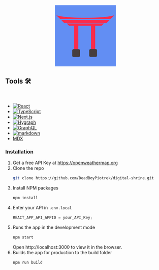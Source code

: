  <div align='center' >
 <a href="https://digital-shrine.vercel.app/">
    <img src="public/favicons/android-chrome-192x192.png" alt="Logo" width="192" height="192">
  </a>
  </div>

## Tools 🛠️

<br>

- [![React][react.js]][react-url]
- [![TypeScript][typescript.ts]][typescript-url]
- [![Next.js][next.js]][next-url]
- [![Hygraph][hygraph.svg]][hygraph-url]
- [![GraphQL][graphql]][graphql-url]
- [![markdown][markdown]][markdown-url]
- [MDX](https://mdxjs.com/)

### Installation

1. Get a free API Key at https://openweathermap.org
2. Clone the repo
   ```sh
   git clone https://github.com/DeadBoyPiotrek/digital-shrine.git
   ```
3. Install NPM packages
   ```sh
   npm install
   ```
4. Enter your API in `.env.local`
   ```js
   REACT_APP_API_APPID = your_API_Key;
   ```
5. Runs the app in the development mode
   ```sh
   npm start
   ```
   Open http://localhost:3000 to view it in the browser.
6. Builds the app for production to the build folder
   ```sh
   npm run build
   ```

[react.js]: https://img.shields.io/badge/React-20232A?style=for-the-badge&logo=react&logoColor=61DAFB
[react-url]: https://reactjs.org/
[typescript.ts]: https://img.shields.io/badge/TypeScript-20232A?style=for-the-badge&logo=typescript&logoColor=3791d2
[typescript-url]: https://www.typescriptlang.org
[next.js]: https://img.shields.io/badge/Next.js-20232A?style=for-the-badge&logo=next.js&logoColor=000000
[next-url]: https://nextjs.org/
[hygraph.svg]: https://img.shields.io/badge/Hygraph-20232A?style=for-the-badge&logo=Hygraph&logoColor=000000
[hygraph-url]: https://hygraph.com/?utm_term=hygraph&utm_campaign=EN_GL_Brand&utm_source=adwords&utm_medium=ppc&hsa_acc=2816788452&hsa_cam=17734529757&hsa_grp=138464719243&hsa_ad=610082777931&hsa_src=g&hsa_tgt=kwd-1681477926128&hsa_kw=hygraph&hsa_mt=p&hsa_net=adwords&hsa_ver=3&gclid=Cj0KCQiAn4SeBhCwARIsANeF9DI_PmhU4JrB32yu90zstilyJBQfv5aBIyr74rRdSsU1Gxi4owD0O8caAgkOEALw_wcB
[graphql]: https://img.shields.io/badge/-GraphQL-E10098?style=for-the-badge&logo=graphql&logoColor=white
[graphql-url]: https://graphql.org/
[markdown]: https://img.shields.io/badge/markdown-%23000000.svg?style=for-the-badge&logo=markdown&logoColor=white
[markdown-url]: https://www.markdownguide.org/
